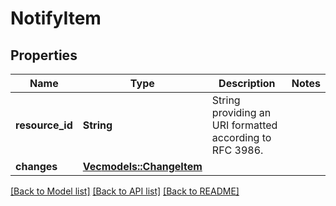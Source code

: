 # NotifyItem

## Properties
Name | Type | Description | Notes
------------ | ------------- | ------------- | -------------
**resource_id** | **String** | String providing an URI formatted according to RFC 3986. | 
**changes** | [**Vec<models::ChangeItem>**](ChangeItem.md) |  | 

[[Back to Model list]](../README.md#documentation-for-models) [[Back to API list]](../README.md#documentation-for-api-endpoints) [[Back to README]](../README.md)


